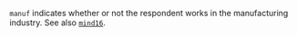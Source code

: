 `manuf` indicates whether or not the respondent works in the manufacturing industry. See also [`mind16`](mind16.md).
